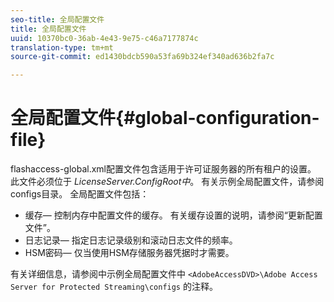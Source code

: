 ```yaml
---
seo-title: 全局配置文件
title: 全局配置文件
uuid: 10370bc0-36ab-4e43-9e75-c46a7177874c
translation-type: tm+mt
source-git-commit: ed1430bdcb590a53fa69b324ef340ad636b2fa7c

---
```



# 全局配置文件{#global-configuration-file}

flashaccess-global.xml配置文件包含适用于许可证服务器的所有租户的设置。 此文件必须位于 *LicenseServer.ConfigRoot中*。 有关示例全局配置文件，请参阅configs目录。 全局配置文件包括：

* 缓存— 控制内存中配置文件的缓存。 有关缓存设置的说明，请参阅“更新配置文件”。
* 日志记录— 指定日志记录级别和滚动日志文件的频率。
* HSM密码— 仅当使用HSM存储服务器凭据时才需要。

有关详细信息，请参阅中示例全局配置文件中 `<AdobeAccessDVD>\Adobe Access Server for Protected Streaming\configs` 的注释。
